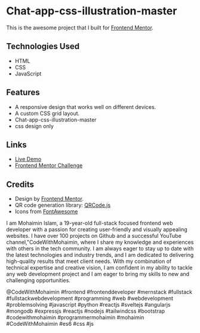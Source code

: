 # Chat-app-css-illustration-master

This is the awesome project that I built for [Frontend Mentor](https://www.frontendmentor.io/).

## Technologies Used

- HTML
- CSS
- JavaScript

## Features

- A responsive design that works well on different devices.
- A custom CSS grid layout.
- Chat-app-css-illustration-master
- css design only


## Links

- [Live Demo](https://mohaimin-chat-app.netlify.app)
- [Frontend Mentor Challenge](https://www.youtube.com/@CodeWithMohaimin)

## Credits

- Design by [Frontend Mentor](https://www.youtube.com/@CodeWithMohaimin).
- QR code generation library: [QRCode.js](https://www.youtube.com/@CodeWithMohaimin)
- Icons from [FontAwesome](https://www.youtube.com/@CodeWithMohaimin)


I am Mohaimin Islam, a 19-year-old full-stack focused frontend web developer with a passion for creating user-friendly and visually appealing websites. I have over 100 projects on Github and a successful YouTube channel,"CodeWithMohaimin, where I share my knowledge and experiences with others in the tech community. I am always eager to stay up to date with the latest technologies and industry trends, and I am dedicated to delivering high-quality results that meet client needs. With my combination of technical expertise and creative vision, I am confident in my ability to tackle any web development project and I am eager to bring my skills to new and challenging opportunities.


@CodeWithMohaimin
#frontend #frontenddeveloper #mernstack #fullstack #fullstackwebdevelopment 
#programming #web #webdevelopment #problemsolving 
#javascript #python 
#reactjs #sveltejs #angularjs 
#mongodb #expressjs #reactjs #nodejs 
#tailwindcss #bootstrap 
#codewithmohaimin #programmermohaimin #mohaimin #CodeWithMohaimin
#es6 #css #js 

